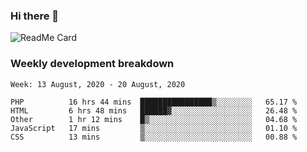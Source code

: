### Hi there 👋

<!--
**itzcy/itzcy** is a ✨ _special_ ✨ repository because its `README.md` (this file) appears on your GitHub profile.

Here are some ideas to get you started:

- 🔭 I’m currently working on ...
- 🌱 I’m currently learning ...
- 👯 I’m looking to collaborate on ...
- 🤔 I’m looking for help with ...
- 💬 Ask me about ...
- 📫 How to reach me: ...
- 😄 Pronouns: ...
- ⚡ Fun fact: ...
-->
![ReadMe Card](https://github-readme-stats.vercel.app/api?username=itzcy&show_icons=true&title_color=2d3198&icon_color=797cb8&text_color=24292e&bg_color=f6f8fa)

### Weekly development breakdown
<!--START_SECTION:waka-->
```text
Week: 13 August, 2020 - 20 August, 2020

PHP          16 hrs 44 mins  ████████████████▒░░░░░░░░   65.17 % 
HTML         6 hrs 48 mins   ██████▓░░░░░░░░░░░░░░░░░░   26.48 % 
Other        1 hr 12 mins    █▒░░░░░░░░░░░░░░░░░░░░░░░   04.68 % 
JavaScript   17 mins         ▒░░░░░░░░░░░░░░░░░░░░░░░░   01.10 % 
CSS          13 mins         ▒░░░░░░░░░░░░░░░░░░░░░░░░   00.88 % 
```
<!--END_SECTION:waka-->
